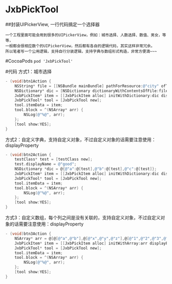 # JxbPickTool
##封装UIPickerView, 一行代码搞定一个选择器

```
一个工程里面可能会用到很多的UIPickerView，例如：城市选择、人数选择、数值、男女，等等，
一般都会很相应数个的UIPickerView，然后都有各自的逻辑代码，其实这样非常冗余。
所以笔者写一个公用逻辑，支持自行分装逻辑，支持字典与数组形式构造，非常方便滴~~~
```

#CocoaPods
```pod 'JxbPickTool'```

#代码
方式1：城市选择
```objectivec
- (void)btn1Action {
    NSString* file = [[NSBundle mainBundle] pathForResource:@"city" ofType:@"plist"];
    NSDictionary* dic = [NSDictionary dictionaryWithContentsOfFile:file];
    JxbPickItem* item = [[JxbPickItem alloc] initWithDictionary:dic displayProperty:@"displayName"];
    JxbPickTool* tool = [JxbPickTool new];
    tool.itemData = item;
    tool.block = ^(NSArray* arr) {
        NSLog(@"%@", arr);
    };
    [tool show:YES];
}
```

方式2：自定义字典，支持自定义对象，不过自定义对象的话需要注意使用：displayProperty
```objectivec
- (void)btn2Action {
    testClass* test = [testClass new];
    test.displayName = @"good";
    NSDictionary *dic = @{@"a":@[test],@"b":@[test],@"c":@[test]};
    JxbPickItem* item = [[JxbPickItem alloc] initWithDictionary:dic displayProperty:@"displayName"];
    JxbPickTool* tool = [JxbPickTool new];
    tool.itemData = item;
    tool.block = ^(NSArray* arr) {
        NSLog(@"%@", arr);
    };
    [tool show:YES];
}
```

方式3：自定义数组，每个列之间是没有关联的，支持自定义对象，不过自定义对象的话需要注意使用：displayProperty
```objectivec
- (void)btn3Action {
    NSArray* arr = @[@[@"a",@"b"],@[@"x",@"y",@"z"],@[@"1",@"2",@"3",@"4"]];
    JxbPickItem* item = [[JxbPickItem alloc] initWithArray:arr displayProperty:nil];
    JxbPickTool* tool = [JxbPickTool new];
    tool.itemData = item;
    tool.block = ^(NSArray* arr) {
        NSLog(@"%@", arr);
    };
    [tool show:YES];
}
```
